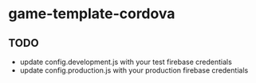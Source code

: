 # game-template-cordova

## TODO
- update config.development.js with your test firebase credentials
- update config.production.js with your production firebase credentials
